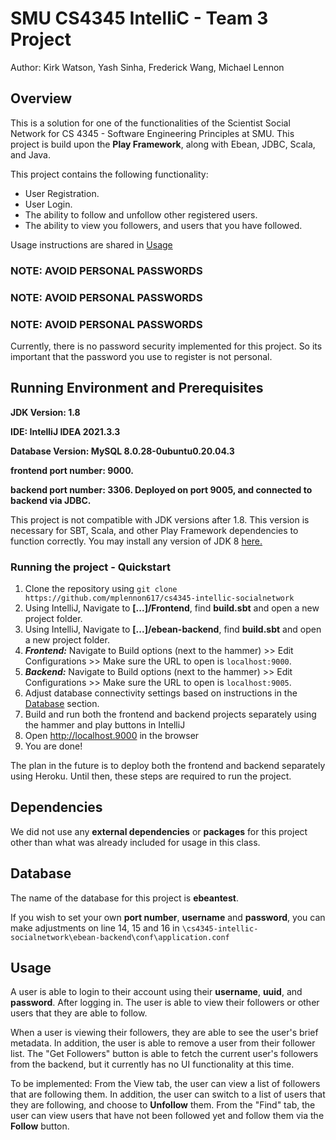 # SMU CS4345 IntelliC - Team 3 Project

Author: Kirk Watson, Yash Sinha, Frederick Wang, Michael Lennon

## Overview

This is a solution for one of the functionalities of the Scientist Social Network for CS 4345 - Software Engineering Principles at SMU. This project is build upon the **Play Framework**, along with Ebean, JDBC, Scala, and Java.

This project contains the following functionality:

- User Registration.
- User Login.
- The ability to follow and unfollow other registered users.
- The ability to view you followers, and users that you have followed.

Usage instructions are shared in [Usage](#usage)

### NOTE: AVOID PERSONAL PASSWORDS

### NOTE: AVOID PERSONAL PASSWORDS

### NOTE: AVOID PERSONAL PASSWORDS

Currently, there is no password security implemented for this project. So its important that the password you use to register is not personal.

## Running Environment and Prerequisites

**JDK Version: 1.8**

**IDE: IntelliJ IDEA 2021.3.3**

**Database Version: MySQL 8.0.28-0ubuntu0.20.04.3**

**frontend port number: 9000.**

**backend port number: 3306. Deployed on port 9005, and connected to backend via JDBC.**

This project is not compatible with JDK versions after 1.8. This version is necessary for SBT, Scala, and other Play Framework dependencies to function correctly. You may install any version of JDK 8 [here.](https://www.oracle.com/java/technologies/javase/javase8-archive-downloads.html)

### Running the project - Quickstart

1. Clone the repository using `git clone https://github.com/mplennon617/cs4345-intellic-socialnetwork`
2. Using IntelliJ, Navigate to **[...]/Frontend**, find **build.sbt** and open a new project folder.
3. Using IntelliJ, Navigate to **[...]/ebean-backend**, find **build.sbt** and open a new project folder.
4. ***Frontend:*** Navigate to Build options (next to the hammer) >> Edit Configurations >> Make sure the URL to open is `localhost:9000`.
5. ***Backend:*** Navigate to Build options (next to the hammer) >> Edit Configurations >> Make sure the URL to open is `localhost:9005`.
6. Adjust database connectivity settings based on instructions in the [Database](#database) section.
7. Build and run both the frontend and backend projects separately using the hammer and play buttons in IntelliJ
8. Open http://localhost.9000 in the browser
9. You are done!

The plan in the future is to deploy both the frontend and backend separately using Heroku. Until then, these steps are required to run the project.

## Dependencies

We did not use any **external dependencies** or **packages** for this project other than what was already included for usage in this class.

## <a id="database"></a> Database

The name of the database for this project is **ebeantest**.

If you wish to set your own **port number**, **username** and **password**, you can make adjustments on line 14, 15 and 16 in `\cs4345-intellic-socialnetwork\ebean-backend\conf\application.conf`

## <a id="usage"></a> Usage

A user is able to login to their account using their **username**, **uuid**, and **password**. After logging in. The user is able to view their followers or other users that they are able to follow.

When a user is viewing their followers, they are able to see the user's brief metadata. In addition, the user is able to remove a user from their follower list. The "Get Followers" button is able to fetch the current user's followers from the backend, but it currently has no UI functionality at this time.

To be implemented: From the View tab, the user can view a list of followers that are following them. In addition, the user can switch to a list of users that they are following, and choose to **Unfollow** them. From the "Find" tab, the user can view users that have not been followed yet and follow them via the **Follow** button.